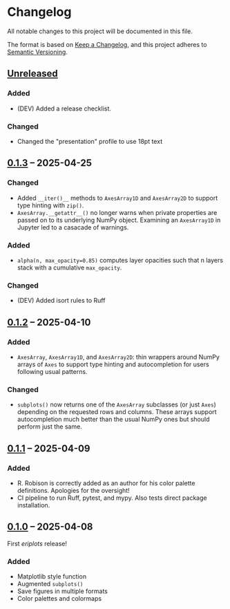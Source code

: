 # Changelog

All notable changes to this project will be documented in this file.

The format is based on [Keep a Changelog](https://keepachangelog.com/en/1.1.0/),
and this project adheres to [Semantic Versioning](https://semver.org/spec/v2.0.0.html).

## [Unreleased]

### Added

- (DEV) Added a release checklist.

### Changed

- Changed the "presentation" profile to use 18pt text

## [0.1.3] – 2025-04-25

### Changed

- Added `__iter()__` methods to `AxesArray1D` and `AxesArray2D` to
  support type hinting with `zip()`.
- `AxesArray.__getattr__()` no longer warns when private properties
  are passed on to its underlying NumPy object. Examining an
  `AxesArray1D` in Jupyter led to a casacade of warnings.

### Added

- `alpha(n, max_opacity=0.85)` computes layer opacities such that
  n layers stack with a cumulative `max_opacity`.

### Changed

- (DEV) Added isort rules to Ruff

## [0.1.2] – 2025-04-10

### Added

- `AxesArray`, `AxesArray1D`, and `AxesArray2D`: thin wrappers
  around NumPy arrays of `Axes` to support type hinting and
  autocompletion for users following usual patterns.

### Changed

- `subplots()` now returns one of the `AxesArray` subclasses (or
  just `Axes`) depending on the requested rows and columns. These
  arrays support autocompletion much better than the usual NumPy
  ones but should perform just the same.

## [0.1.1] – 2025-04-09

### Added

- R. Robison is correctly added as an author for his color
  palette definitions. Apologies for the oversight!
- CI pipeline to run Ruff, pytest, and mypy. Also tests direct
  package installation.

## [0.1.0] – 2025-04-08

First *eriplots* release!

### Added

- Matplotlib style function
- Augmented `subplots()`
- Save figures in multiple formats
- Color palettes and colormaps

[0.1.0]: https://github.com/ElderResearch/eriplots-python/releases/tag/0.1.0
[0.1.1]: https://github.com/ElderResearch/eriplots-python/releases/tag/0.1.1
[0.1.2]: https://github.com/ElderResearch/eriplots-python/releases/tag/0.1.2
[0.1.3]: https://github.com/ElderResearch/eriplots-python/releases/tag/0.1.3
[Unreleased]: https://github.com/ElderResearch/eriplots-python/compare/0.1.3...develop
